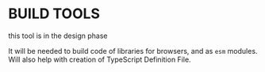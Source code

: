 # BUILD TOOLS

this tool is in the design phase

It will be needed to build code of libraries for browsers, and as `esm` modules.
Will also help with creation of TypeScript Definition File.
